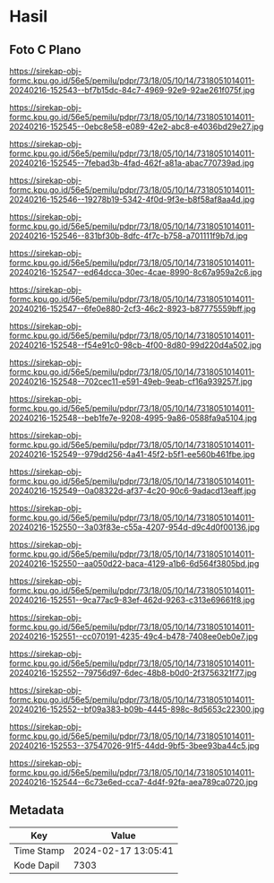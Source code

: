 # Hasil

## Foto C Plano

https://sirekap-obj-formc.kpu.go.id/56e5/pemilu/pdpr/73/18/05/10/14/7318051014011-20240216-152543--bf7b15dc-84c7-4969-92e9-92ae261f075f.jpg

https://sirekap-obj-formc.kpu.go.id/56e5/pemilu/pdpr/73/18/05/10/14/7318051014011-20240216-152545--0ebc8e58-e089-42e2-abc8-e4036bd29e27.jpg

https://sirekap-obj-formc.kpu.go.id/56e5/pemilu/pdpr/73/18/05/10/14/7318051014011-20240216-152545--7febad3b-4fad-462f-a81a-abac770739ad.jpg

https://sirekap-obj-formc.kpu.go.id/56e5/pemilu/pdpr/73/18/05/10/14/7318051014011-20240216-152546--19278b19-5342-4f0d-9f3e-b8f58af8aa4d.jpg

https://sirekap-obj-formc.kpu.go.id/56e5/pemilu/pdpr/73/18/05/10/14/7318051014011-20240216-152546--831bf30b-8dfc-4f7c-b758-a701111f9b7d.jpg

https://sirekap-obj-formc.kpu.go.id/56e5/pemilu/pdpr/73/18/05/10/14/7318051014011-20240216-152547--ed64dcca-30ec-4cae-8990-8c67a959a2c6.jpg

https://sirekap-obj-formc.kpu.go.id/56e5/pemilu/pdpr/73/18/05/10/14/7318051014011-20240216-152547--6fe0e880-2cf3-46c2-8923-b87775559bff.jpg

https://sirekap-obj-formc.kpu.go.id/56e5/pemilu/pdpr/73/18/05/10/14/7318051014011-20240216-152548--f54e91c0-98cb-4f00-8d80-99d220d4a502.jpg

https://sirekap-obj-formc.kpu.go.id/56e5/pemilu/pdpr/73/18/05/10/14/7318051014011-20240216-152548--702cec11-e591-49eb-9eab-cf16a939257f.jpg

https://sirekap-obj-formc.kpu.go.id/56e5/pemilu/pdpr/73/18/05/10/14/7318051014011-20240216-152548--beb1fe7e-9208-4995-9a86-0588fa9a5104.jpg

https://sirekap-obj-formc.kpu.go.id/56e5/pemilu/pdpr/73/18/05/10/14/7318051014011-20240216-152549--979dd256-4a41-45f2-b5f1-ee560b461fbe.jpg

https://sirekap-obj-formc.kpu.go.id/56e5/pemilu/pdpr/73/18/05/10/14/7318051014011-20240216-152549--0a08322d-af37-4c20-90c6-9adacd13eaff.jpg

https://sirekap-obj-formc.kpu.go.id/56e5/pemilu/pdpr/73/18/05/10/14/7318051014011-20240216-152550--3a03f83e-c55a-4207-954d-d9c4d0f00136.jpg

https://sirekap-obj-formc.kpu.go.id/56e5/pemilu/pdpr/73/18/05/10/14/7318051014011-20240216-152550--aa050d22-baca-4129-a1b6-6d564f3805bd.jpg

https://sirekap-obj-formc.kpu.go.id/56e5/pemilu/pdpr/73/18/05/10/14/7318051014011-20240216-152551--9ca77ac9-83ef-462d-9263-c313e69661f8.jpg

https://sirekap-obj-formc.kpu.go.id/56e5/pemilu/pdpr/73/18/05/10/14/7318051014011-20240216-152551--cc070191-4235-49c4-b478-7408ee0eb0e7.jpg

https://sirekap-obj-formc.kpu.go.id/56e5/pemilu/pdpr/73/18/05/10/14/7318051014011-20240216-152552--79756d97-6dec-48b8-b0d0-2f3756321f77.jpg

https://sirekap-obj-formc.kpu.go.id/56e5/pemilu/pdpr/73/18/05/10/14/7318051014011-20240216-152552--bf09a383-b09b-4445-898c-8d5653c22300.jpg

https://sirekap-obj-formc.kpu.go.id/56e5/pemilu/pdpr/73/18/05/10/14/7318051014011-20240216-152553--37547026-91f5-44dd-9bf5-3bee93ba44c5.jpg

https://sirekap-obj-formc.kpu.go.id/56e5/pemilu/pdpr/73/18/05/10/14/7318051014011-20240216-152544--6c73e6ed-cca7-4d4f-92fa-aea789ca0720.jpg


## Metadata

| Key        | Value               |
| ---------- | ------------------- |
| Time Stamp | 2024-02-17 13:05:41 |
| Kode Dapil | 7303                |



